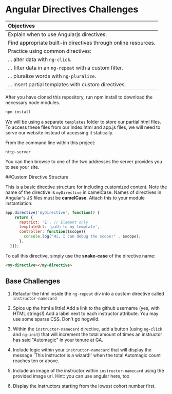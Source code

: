 # Angular Directives Challenges

| Objectives |
| :--- |
| Explain when to use Angularjs directives. |
| Find appropriate built-in directives through online resources. | 
| Practice using common directives: |
| ... alter data with `ng-click`. |
| ... filter data in an `ng-repeat` with a custom filter. |
| ... pluralize words with `ng-pluralize`. |
| ... insert partial templates with custom directives. 

After you have cloned this repository, run npm install to download the necessary node modules.

```javascript
npm install
```

We will be using a separate `templates` folder to store our partial html files.  To access these files from our index.html and app.js files, we will need to serve our website instead of accessing it statically. 

From the command line within this project:

```
http-server
```

You can then browse to one of the two addresses the server provides you to see your site.


##Custom Directive Structure

This is a basic directive structure for including customized content. Note the name of the directive is `myDirective` in camelCase.  Names of directives in Angular's JS files must be **camelCase**.  Attach this to your module instantiation:

```javascript
app.directive('myDirective', function() {
    return {
      restrict: 'E', // Element only
      templateUrl: 'path to my template',
      controller: function($scope){
        console.log("Hi, I can debug the scope!" , $scope);
      },
  }});
```

To call this directive, simply use the **snake-case** of the directive name:

```html
<my-directive></my-directive>
```

## Base Challenges
1. Refactor the html inside the `ng-repeat` div into a custom directive called `instructor-namecard`

2. Spice up the html a little!  Add a link to the github username (yes, with HTML strings!)  Add a label next to each instructor attribute.  You may use some sparse CSS. Don't go hogwild.

3. Within the `instructor-namecard` directive, add a button (using `ng-click` and `ng-init`) that will increment the total amount of times an instructor has said "Automagic" in your tenure at GA.

4. Include logic within your `instructor-namecard` that will display the message 'This instructor is a wizard!' when the total Automagic count reaches ten or above.


5.  Include an image of the instructor within `instructor-namecard` using the provided image url. Hint: you can use angular here, too

6.  Display the instructors starting from the lowest cohort number first.
